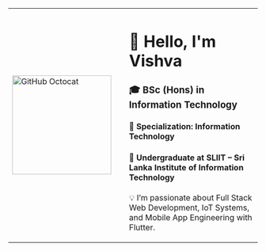 <table>
  <tr>
    <td width="220">
     <img src="https://media.giphy.com/media/LMt9638dO8dftAjtco/giphy.gif" width="200" alt="GitHub Octocat" />
    </td>
    <td>
      <h1>👋 Hello, I'm <strong>Vishva</strong></h1>
      <h3>🎓 BSc (Hons) in Information Technology</h3>
      <h4>🔧 Specialization: Information Technology</h4>
      <h4>🏫 Undergraduate at <strong>SLIIT – Sri Lanka Institute of Information Technology</strong></h4>
      <p>💡 I’m passionate about Full Stack Web Development, IoT Systems, and Mobile App Engineering with Flutter.</p>
    </td>
  </tr>
</table>
